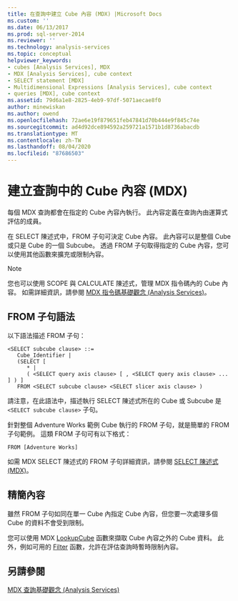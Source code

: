 ```yaml
---
title: 在查詢中建立 Cube 內容 (MDX) |Microsoft Docs
ms.custom: ''
ms.date: 06/13/2017
ms.prod: sql-server-2014
ms.reviewer: ''
ms.technology: analysis-services
ms.topic: conceptual
helpviewer_keywords:
- cubes [Analysis Services], MDX
- MDX [Analysis Services], cube context
- SELECT statement [MDX]
- Multidimensional Expressions [Analysis Services], cube context
- queries [MDX], cube context
ms.assetid: 79d6a1e8-2825-4eb9-97df-5071aecae8f0
author: minewiskan
ms.author: owend
ms.openlocfilehash: 72ae6e19f879651feb47841d70b444e9f845c74e
ms.sourcegitcommit: ad4d92dce894592a259721a1571b1d8736abacdb
ms.translationtype: MT
ms.contentlocale: zh-TW
ms.lasthandoff: 08/04/2020
ms.locfileid: "87686503"
---
```

# <a name="establishing-cube-context-in-a-query-mdx"></a>建立查詢中的 Cube 內容 (MDX)
  每個  MDX 查詢都會在指定的 Cube 內容內執行。 此內容定義在查詢內由運算式評估的成員。  
  
 在 SELECT 陳述式中，FROM 子句可決定 Cube 內容。 此內容可以是整個 Cube 或只是 Cube 的一個 Subcube。 透過 FROM 子句取得指定的 Cube 內容，您可以使用其他函數來擴充或限制內容。  
  
> [!NOTE]  
>  您也可以使用 SCOPE 與 CALCULATE 陳述式，管理 MDX 指令碼內的 Cube 內容。 如需詳細資訊，請參閱 [MDX 指令碼基礎觀念 &#40;Analysis Services&#41;](mdx-scripting-fundamentals-analysis-services.md)。  
  
## <a name="from-clause-syntax"></a>FROM 子句語法  
 以下語法描述 FROM 子句：  
  
```  
<SELECT subcube clause> ::=  
   Cube_Identifier |   
   (SELECT [  
      * |   
      ( <SELECT query axis clause> [ , <SELECT query axis clause> ... ] ) ]   
   FROM <SELECT subcube clause> <SELECT slicer axis clause> )  
```  
  
 請注意，在此語法中，描述執行 SELECT 陳述式所在的 Cube 或 Subcube 是 `<SELECT subcube clause>` 子句。  
  
 針對整個 Adventure Works 範例 Cube 執行的 FROM 子句，就是簡單的 FROM 子句範例。 這類 FROM 子句可有以下格式：  
  
```  
FROM [Adventure Works]  
```  
  
 如需 MDX SELECT 陳述式的 FROM 子句詳細資訊，請參閱 [SELECT 陳述式 &#40;MDX&#41;](/sql/mdx/mdx-data-manipulation-select)。  
  
## <a name="refining-the-context"></a>精簡內容  
 雖然 FROM 子句如同在單一 Cube 內指定 Cube 內容，但您要一次處理多個 Cube 的資料不會受到限制。  
  
 您可以使用 MDX [LookupCube](/sql/mdx/lookupcube-mdx) 函數來擷取 Cube 內容之外的 Cube 資料。 此外，例如可用的 [Filter](/sql/mdx/filter-mdx) 函數，允許在評估查詢時暫時限制內容。  
  
## <a name="see-also"></a>另請參閱  
 [MDX 查詢基礎觀念 &#40;Analysis Services&#41;](mdx-query-fundamentals-analysis-services.md)  
  
  
